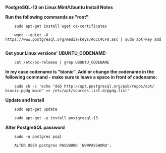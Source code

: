 __PostgreSQL-13 on Linux Mint/Ubuntu Install Notes__

__Run the following commands as "root"__:

		sudo apt-get install wget ca-certificates

		wget --quiet -O - https://www.postgresql.org/media/keys/ACCC4CF8.asc | sudo apt-key add –

__Get your Linux versions' UBUNTU_CODENAME:__

		cat /etc/os-release | grep UBUNTU_CODENAME

__In my case codename is "bionic". Add or change the codename in the following command - make sure to leave a space in front of codename:__

		sudo sh -c 'echo "deb http://apt.postgresql.org/pub/repos/apt/ bionic-pgdg main" >> /etc/apt/sources.list.d/pgdg.list'

__Update and Install__

		sudo apt-get update

		sudo apt-get -y install postgresql-13

__Alter PostgreSQL password__

        sudo -u postgres psql

        ALTER USER postgres PASSWORD 'NEWPASSWORD';
